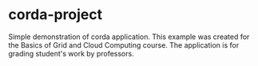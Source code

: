 # corda-project
Simple demonstration of corda application. This example was created for the Basics of Grid and Cloud Computing course.
The application is for grading student's work by professors.

